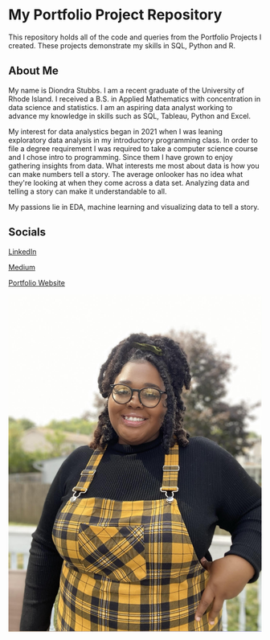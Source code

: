 # My Portfolio Project Repository

This repository holds all of the code and queries from the Portfolio Projects I created. These projects demonstrate my skills in SQL, Python and R. 

## About Me

My name is Diondra Stubbs. I am a recent graduate of the University of Rhode Island. I received a B.S. in Applied Mathematics with concentration in data science and statistics. I am an aspiring data analyst working to advance my knowledge in skills such as SQL, Tableau, Python and Excel.

My interest for data analystics began in 2021 when I was leaning exploratory data analysis in my introductory programming class. In order to file a degree requirement I was required to take a computer science course and I chose intro to programming. Since them I have grown to enjoy gathering insights from data. What interests me most about data is how you can make numbers tell a story. The average onlooker has no idea what they're looking at when they come across a data set. Analyzing data and telling a story can make it understandable to all. 

My passions lie in EDA, machine learning and visualizing data to tell a story.

## Socials

[LinkedIn](https://www.linkedin.com/in/diondra-stubbs/)

[Medium](https://medium.com/@stubbsdiondra)

[Portfolio Website](https://stubbsdiondra.github.io/portfolio/)

![alt text](https://github.com/stubbsdiondra/PortfolioProjects/blob/main/pfp.jpg)
 





